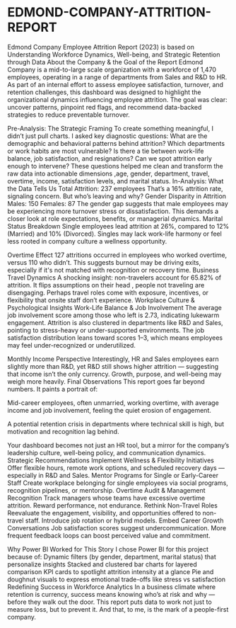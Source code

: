 # EDMOND-COMPANY-ATTRITION-REPORT
Edmond Company Employee Attrition Report (2023) is based on Understanding Workforce Dynamics, Well-being, and Strategic Retention through Data
About the Company & the Goal of the Report
Edmond Company is a mid-to-large scale organization with a workforce of 1,470 employees, operating in a range of departments from Sales and R&D to HR. As part of an internal effort to assess employee satisfaction, turnover, and retention challenges, this dashboard was designed to highlight the organizational dynamics influencing employee attrition. The goal was clear: uncover patterns, pinpoint red flags, and recommend data-backed strategies to reduce preventable turnover.

Pre-Analysis: The Strategic Framing
To create something meaningful, I didn’t just pull charts. I asked key diagnostic questions:
What are the demographic and behavioral patterns behind attrition?
Which departments or work habits are most vulnerable?
Is there a tie between work-life balance, job satisfaction, and resignations?
Can we spot attrition early enough to intervene?
These questions helped me clean and transform the raw data into actionable dimensions ,age, gender, department, travel, overtime, income, satisfaction levels, and marital status.
In-Analysis: What the Data Tells Us
Total Attrition: 237 employees That’s a 16% attrition rate, signaling concern. But who’s leaving and why?
Gender Disparity in Attrition
Males: 150
Females: 87
The gender gap suggests that male employees may be experiencing more turnover stress or dissatisfaction. This demands a closer look at role expectations, benefits, or managerial dynamics.
Marital Status Breakdown
Single employees lead attrition at 26%, compared to 12% (Married) and 10% (Divorced). Singles may lack work-life harmony or feel less rooted in company culture a wellness opportunity.

Overtime Effect
127 attritions occurred in employees who worked overtime, versus 110 who didn’t. This suggests burnout may be driving exits, especially if it's not matched with recognition or recovery time.
Business Travel Dynamics
A shocking insight: non-travelers account for 65.82% of attrition. It flips assumptions on their head , people not traveling are disengaging. Perhaps travel roles come with exposure, incentives, or flexibility that onsite staff don’t experience. 
Workplace Culture & Psychological Insights
Work-Life Balance & Job Involvement
The average job involvement score among those who left is 2.73, indicating lukewarm engagement.
Attrition is also clustered in departments like R&D and Sales, pointing to stress-heavy or under-supported environments.
The job satisfaction distribution leans toward scores 1–3, which means employees may feel under-recognized or underutilized.

Monthly Income Perspective
Interestingly, HR and Sales employees earn slightly more than R&D, yet R&D still shows higher attrition — suggesting that income isn’t the only currency. Growth, purpose, and well-being may weigh more heavily.
Final Observations
This report goes far beyond numbers. It paints a portrait of:

Mid-career employees, often unmarried, working overtime, with average income and job involvement, feeling the quiet erosion of engagement.

A potential retention crisis in departments where technical skill is high, but motivation and recognition lag behind.

Your dashboard becomes not just an HR tool, but a mirror for the company’s leadership culture, well-being policy, and communication dynamics.
Strategic Recommendations
 Implement Wellness & Flexibility Initiatives Offer flexible hours, remote work options, and scheduled recovery days — especially in R&D and Sales.
Mentor Programs for Single or Early-Career Staff Create workplace belonging for single employees via social programs, recognition pipelines, or mentorship.
Overtime Audit & Management Recognition Track managers whose teams have excessive overtime attrition. Reward performance, not endurance.
Rethink Non-Travel Roles Reevaluate the engagement, visibility, and opportunities offered to non-travel staff. Introduce job rotation or hybrid models.
 Embed Career Growth Conversations Job satisfaction scores suggest undercommunication. More frequent feedback loops can boost perceived value and commitment.

Why Power BI Worked for This Story
I chose Power BI for this project because of:
Dynamic filters (by gender, department, marital status) that personalize insights
Stacked and clustered bar charts for layered comparison
KPI cards to spotlight attrition intensity at a glance
Pie and doughnut visuals to express emotional trade-offs like stress vs satisfaction
Redefining Success in Workforce Analytics
In a business climate where retention is currency, success means knowing who’s at risk and why — before they walk out the door. This report puts data to work not just to measure loss, but to prevent it. And that, to me, is the mark of a people-first company.
